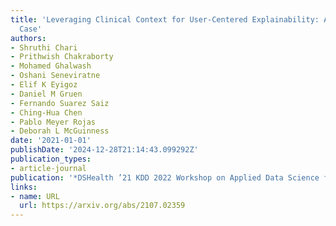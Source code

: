 ```yaml
---
title: 'Leveraging Clinical Context for User-Centered Explainability: A Diabetes Use
  Case'
authors:
- Shruthi Chari
- Prithwish Chakraborty
- Mohamed Ghalwash
- Oshani Seneviratne
- Elif K Eyigoz
- Daniel M Gruen
- Fernando Suarez Saiz
- Ching-Hua Chen
- Pablo Meyer Rojas
- Deborah L McGuinness
date: '2021-01-01'
publishDate: '2024-12-28T21:14:43.099292Z'
publication_types:
- article-journal
publication: '*DSHealth ’21 KDD 2022 Workshop on Applied Data Science for Healthcare*'
links:
- name: URL
  url: https://arxiv.org/abs/2107.02359
---
```

